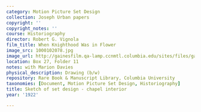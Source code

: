 ```yaml
---
category: Motion Picture Set Design
collection: Joseph Urban papers
copyright: ''
copyright_notes: ''
course: Historiography
director: Robert G. Vignola
film_title: When Knighthood Was in Flower
image_src: 1000102078.jpg
image_url: http://gainesfilm.qa-lamp.ccnmtl.columbia.edu/sites/files/gainesfilm/images/1000102078.jpg
location: Box 27, Folder 11
notes: with Marion Davies
physical_description: Drawing (b/w)
repository: Rare Book & Manuscript Library, Columbia University
taxonomies: [Document, Motion Picture Set Design, Historiography]
title: Sketch of set design - chapel interior
year: '1922'

---
```

